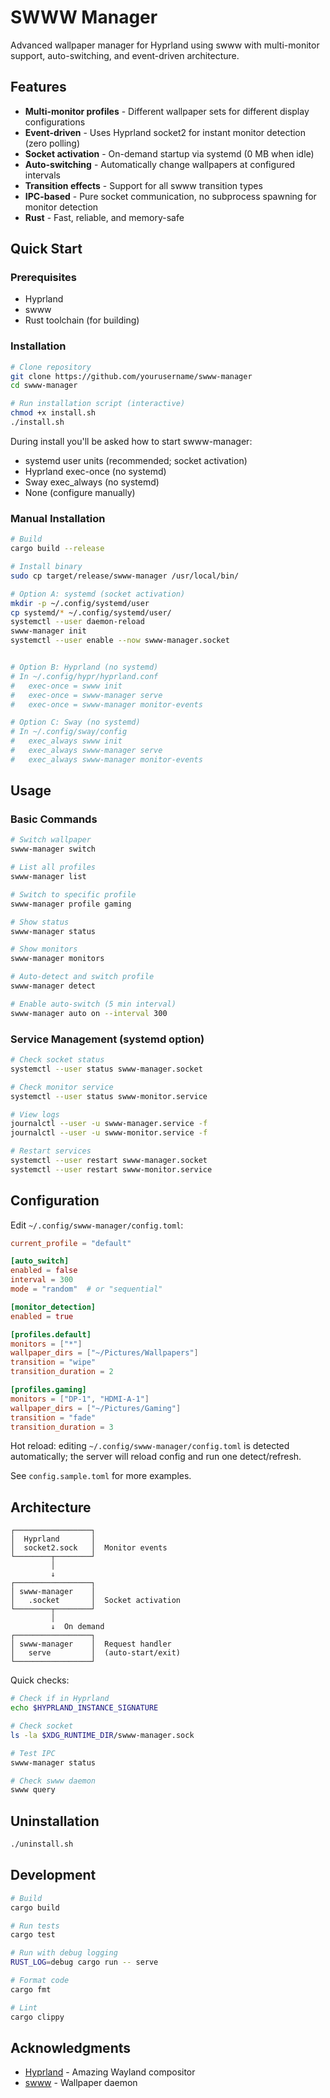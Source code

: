 # SWWW Manager

Advanced wallpaper manager for Hyprland using swww with multi-monitor support, auto-switching, and event-driven architecture.

## Features

- **Multi-monitor profiles** - Different wallpaper sets for different display configurations
- **Event-driven** - Uses Hyprland socket2 for instant monitor detection (zero polling)
- **Socket activation** - On-demand startup via systemd (0 MB when idle)
- **Auto-switching** - Automatically change wallpapers at configured intervals
- **Transition effects** - Support for all swww transition types
- **IPC-based** - Pure socket communication, no subprocess spawning for monitor detection
- **Rust** - Fast, reliable, and memory-safe

## Quick Start

### Prerequisites

- Hyprland
- swww
- Rust toolchain (for building)

### Installation

```bash
# Clone repository
git clone https://github.com/yourusername/swww-manager
cd swww-manager

# Run installation script (interactive)
chmod +x install.sh
./install.sh

```

During install you'll be asked how to start swww-manager:

- systemd user units (recommended; socket activation)
- Hyprland exec-once (no systemd)
- Sway exec_always (no systemd)
- None (configure manually)

### Manual Installation

```bash
# Build
cargo build --release

# Install binary
sudo cp target/release/swww-manager /usr/local/bin/

# Option A: systemd (socket activation)
mkdir -p ~/.config/systemd/user
cp systemd/* ~/.config/systemd/user/
systemctl --user daemon-reload
swww-manager init
systemctl --user enable --now swww-manager.socket


# Option B: Hyprland (no systemd)
# In ~/.config/hypr/hyprland.conf
#   exec-once = swww init
#   exec-once = swww-manager serve
#   exec-once = swww-manager monitor-events

# Option C: Sway (no systemd)
# In ~/.config/sway/config
#   exec_always swww init
#   exec_always swww-manager serve
#   exec_always swww-manager monitor-events
```

## Usage

### Basic Commands

```bash
# Switch wallpaper
swww-manager switch

# List all profiles
swww-manager list

# Switch to specific profile
swww-manager profile gaming

# Show status
swww-manager status

# Show monitors
swww-manager monitors

# Auto-detect and switch profile
swww-manager detect

# Enable auto-switch (5 min interval)
swww-manager auto on --interval 300
```

### Service Management (systemd option)

```bash
# Check socket status
systemctl --user status swww-manager.socket

# Check monitor service
systemctl --user status swww-monitor.service

# View logs
journalctl --user -u swww-manager.service -f
journalctl --user -u swww-monitor.service -f

# Restart services
systemctl --user restart swww-manager.socket
systemctl --user restart swww-monitor.service
```

## Configuration

Edit `~/.config/swww-manager/config.toml`:

```toml
current_profile = "default"

[auto_switch]
enabled = false
interval = 300
mode = "random"  # or "sequential"

[monitor_detection]
enabled = true

[profiles.default]
monitors = ["*"]
wallpaper_dirs = ["~/Pictures/Wallpapers"]
transition = "wipe"
transition_duration = 2

[profiles.gaming]
monitors = ["DP-1", "HDMI-A-1"]
wallpaper_dirs = ["~/Pictures/Gaming"]
transition = "fade"
transition_duration = 3
```

Hot reload: editing `~/.config/swww-manager/config.toml` is detected automatically; the server will reload config and run one detect/refresh.

See `config.sample.toml` for more examples.

## Architecture

```
┌─────────────────┐
│  Hyprland       │
│  socket2.sock   │  Monitor events
└────────┬────────┘
         │
         ↓
┌─────────────────┐
│ swww-manager    │
│   .socket       │  Socket activation
└────────┬────────┘
         │
         ↓  On demand
┌─────────────────┐
│ swww-manager    │  Request handler
│   serve         │  (auto-start/exit)
└─────────────────┘
```

Quick checks:

```bash
# Check if in Hyprland
echo $HYPRLAND_INSTANCE_SIGNATURE

# Check socket
ls -la $XDG_RUNTIME_DIR/swww-manager.sock

# Test IPC
swww-manager status

# Check swww daemon
swww query
```

## Uninstallation

```bash
./uninstall.sh
```

## Development

```bash
# Build
cargo build

# Run tests
cargo test

# Run with debug logging
RUST_LOG=debug cargo run -- serve

# Format code
cargo fmt

# Lint
cargo clippy
```

## Acknowledgments

- [Hyprland](https://github.com/hyprwm/Hyprland) - Amazing Wayland compositor
- [swww](https://github.com/Horus645/swww) - Wallpaper daemon
